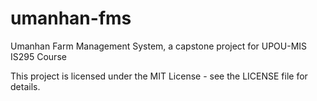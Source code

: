 # umanhan-fms
Umanhan Farm Management System, a capstone project for UPOU-MIS IS295 Course

This project is licensed under the MIT License - see the LICENSE file for details.
